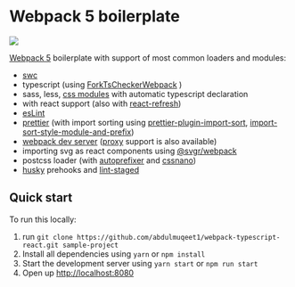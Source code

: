 # Webpack 5 boilerplate

![](https://habrastorage.org/webt/q-/lv/b0/q-lvb0d4li7cpi-hsctistlzooi.png)

[Webpack 5](https://webpack.js.org/) boilerplate with support of most common loaders and modules:

-   [swc](https://swc.rs/)
-   typescript (using [ForkTsCheckerWebpack](https://www.npmjs.com/package/fork-ts-checker-webpack-plugin) )
-   sass, less, [css modules](https://github.com/css-modules/css-modules) with automatic typescript declaration
-   with react support (also with [react-refresh](https://www.npmjs.com/package/@pmmmwh/react-refresh-webpack-plugin))
-   [esLint](https://www.npmjs.com/package/eslint)
-   [prettier](https://www.npmjs.com/package/prettier) (with import sorting using [prettier-plugin-import-sort](https://www.npmjs.com/package/prettier-plugin-import-sort), [import-sort-style-module-and-prefix](https://www.npmjs.com/package/import-sort-style-module-and-prefix))
-   [webpack dev server](https://webpack.js.org/configuration/dev-server/) ([proxy](https://webpack.js.org/configuration/dev-server/#devserverproxy) support is also available)
-   importing svg as react components using [@svgr/webpack](https://www.npmjs.com/package/@svgr/webpack)
-   postcss loader (with [autoprefixer](https://www.npmjs.com/package/autoprefixer) and [cssnano](https://www.npmjs.com/package/cssnano))
-   [husky](https://www.npmjs.com/package/husky) prehooks and [lint-staged](https://www.npmjs.com/package/lint-staged)

## Quick start

To run this locally:

1. run `git clone https://github.com/abdulmuqeet1/webpack-typescript-react.git sample-project`
2. Install all dependencies using `yarn` or `npm install`
3. Start the development server using `yarn start` or `npm run start`
4. Open up [http://localhost:8080](http://localhost:8080)
